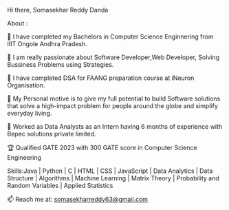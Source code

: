 Hi there, Somasekhar Reddy Danda

About :

🔭 I have completed my Bachelors in Computer Science Enginnering from IIIT Ongole Andhra Pradesh.

🔭 I am really passionate about Software Developer,Web Developer, Solving Bussiness Problems using Strategies.

🔭 I have completed DSA for FAANG preparation course at iNeuron Organisation.

💬 My Personal motive is to give my full potential to build Software solutions that solve a high-impact problem for people around the globe and simplify everyday living.

👯 Worked as Data Analysts as an Intern having 6 months of experience with Bepec solutions private limited.

🏆 Qualified GATE 2023 with 300 GATE score in Computer Science Engineering

Skills:Java | Python | C | HTML | CSS | JavaScript | Data Analytics | Data Structure | Algorithms | Machine Learning | Matrix Theory | Probability and Random Variables | Applied Statistics 

📫 Reach me at: somasekharreddy63@gmail.com
